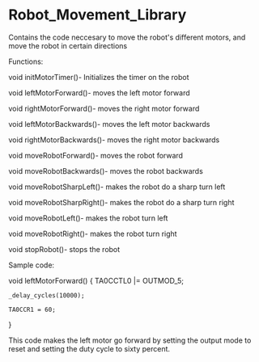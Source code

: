 Robot_Movement_Library
======================

Contains the code neccesary to move the robot's different motors, and move the robot in certain directions

Functions:

void initMotorTimer()- Initializes the timer on the robot

void leftMotorForward()- moves the left motor forward

void rightMotorForward()- moves the right motor forward

void leftMotorBackwards()- moves the left motor backwards

void rightMotorBackwards()- moves the right motor backwards

void moveRobotForward()- moves the robot forward

void moveRobotBackwards()- moves the robot backwards

void moveRobotSharpLeft()- makes the robot do a sharp turn left

void moveRobotSharpRight()- makes the robot do a sharp turn right

void moveRobotLeft()- makes the robot turn left

void moveRobotRight()- makes the robot turn right

void stopRobot()- stops the robot


Sample code:

void leftMotorForward() {
    TA0CCTL0 |= OUTMOD_5;
    
    _delay_cycles(10000);
    
    TA0CCR1 = 60;
}

This code makes the left motor go forward by setting the output mode to reset and setting the duty cycle
to sixty percent.
